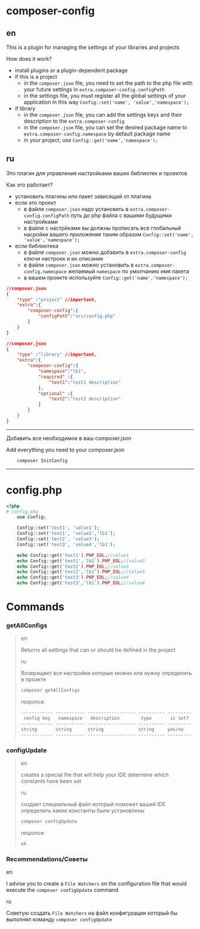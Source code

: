 # composer-config

## en

This is a plugin for managing the settings of your libraries and projects

How does it work?

- install plugins or a plugin-dependent package
- if this is a project
	- in the `composer.json` file, you need to set the path to the php file with your future settings in `extra.composer-config.configPath`
	- in the settings file, you must register all the global settings of your application in this way `Config::set('name', 'value','namespace');`
- if library
	- in the `composer.json` file, you can add the settings keys and their description to the `extra.composer-config`
	- in the `composer.json` file, you can set the desired package name to `extra.composer-config.namespace` by default package name
	- in your project, use `Config::get('name','namespace');`

## ru

Это плагин для управления настройками ваших библиотек и проектов

Как это работает?

- установить плагины или пакет зависящий от плагина
- если это проект
	- в файле `composer.json` надо установить в `extra.composer-config.configPath` путь до php файла с вашими будущими настройками
	- в файле с настрйками вы должны прописать все глобальный насройки вашего приложения таким образом `Config::set('name', 'value','namespace');`
- если библиотека
	- в файле `composer.json` можно добавить в `extra.composer-config` ключи настроек и их описание
	- в файле `composer.json` можно установить в `extra.composer-config.namespace` желаемый `namespace` по умолчанию имя пакета
	- в вашем проекте используйте `Config::get('name','namespace');`

```json
//composer.json
{
	"type" :"project" //important,
	"extra":{
		"composer-config":{
			"configPath":"src/config.php"
		}
	}
}

```

```json
//composer.json
{
	"type" :"library" //important,
	"extra":{
		"composer-config":{
			"namespace":"lb1",
			"required" :{
				"test1":"test1 description"
			},
			"optional" :{
				"test2":"test2 description"
			}
		}
	}
}

```

----
Добавить все необходимое в ваш composer.json

Add everything you need to your composer.json

```bash
	composer InitConfig
```

----

# config.php

```php
<?php
# config.php
    use Config;

	Config::set('test1', 'value1');
	Config::set('test1', 'value2','lb1');
	Config::set('test2', 'value3');
	Config::set('test3', 'value4','lb1');

	echo Config::get('test1').PHP_EOL;//value1
	echo Config::get('test1','lb1').PHP_EOL;//value2
	echo Config::get('test2').PHP_EOL;//value3
	echo Config::get('test2','lb1').PHP_EOL;//value3
	echo Config::get('test3').PHP_EOL;//value4
	echo Config::get('test3','lb1').PHP_EOL;//value4

```

# Commands

### getAllConfigs

>
> en
>
> Returns all settings that can or should be defined in the project
>
> ru
>
> Возвращякт все настройки которые можно или нужну определить в проэкте
>
>```bash
>composer getAllConfigs
>
>```
> responce
>```txt
> ------------ ----------- ------------------ ---------- --------- 
>  config key   namespace   description        type       is set?  
> ------------ ----------- ------------------ ---------- ---------
> string       string      string             string     yes/no
> ------------ ----------- ------------------ ---------- ---------
>
>```

### configUpdate

>
> en
>
> creates a special file that will help your IDE determine which constants have been set
>
> ru
>
> создает специальный файл который поможет вашей IDE определить какие константы
> были установлены
>
>```bash
>composer configUpdate
>
>```
> responce
>```txt
>ok
>```

### Recommendations/Cоветы

en

I advise you to create a `File Watchers` on the configuration file that would execute the `composer configUpdate` command

ru

Советую создать `File Watchers` на файл конфигурации который бы выполнял команду `composer configUpdate` 
